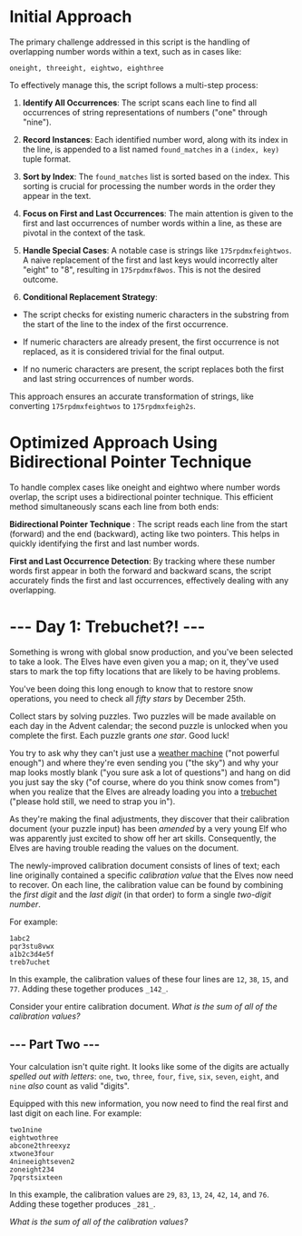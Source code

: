 # Initial Approach
The primary challenge addressed in this script is the handling of overlapping number words within a text, such as in cases like:

`oneight, threeight, eightwo, eighthree`

To effectively manage this, the script follows a multi-step process:

1.  **Identify All Occurrences**: The script scans each line to find all occurrences of string representations of numbers ("one" through "nine").

2.  **Record Instances**: Each identified number word, along with its index in the line, is appended to a list named `found_matches` in a `(index, key)` tuple format.

3.  **Sort by Index**: The `found_matches` list is sorted based on the index. This sorting is crucial for processing the number words in the order they appear in the text.

4.  **Focus on First and Last Occurrences**: The main attention is given to the first and last occurrences of number words within a line, as these are pivotal in the context of the task.

5.  **Handle Special Cases**: A notable case is strings like `175rpdmxfeightwos`. A naive replacement of the first and last keys would incorrectly alter "eight" to "8", resulting in `175rpdmxf8wos`. This is not the desired outcome.

6.  **Conditional Replacement Strategy**:

- The script checks for existing numeric characters in the substring from the start of the line to the index of the first occurrence.

- If numeric characters are already present, the first occurrence is not replaced, as it is considered trivial for the final output.

- If no numeric characters are present, the script replaces both the first and last string occurrences of number words.

This approach ensures an accurate transformation of strings, like converting `175rpdmxfeightwos` to `175rpdmxfeigh2s`.

# Optimized Approach Using Bidirectional Pointer Technique

To handle complex cases like oneight and eightwo where number words overlap, the script uses a bidirectional pointer technique. This efficient method simultaneously scans each line from both ends:


**Bidirectional Pointer Technique** : The script reads each line from the start (forward) and the end (backward), acting like two pointers. This helps in quickly identifying the first and last number words.

**First and Last Occurrence Detection**: By tracking where these number words first appear in both the forward and backward scans, the script accurately finds the first and last occurrences, effectively dealing with any overlapping.

# --- Day 1: Trebuchet?! ---

Something is wrong with global snow production, and you've been selected to take a look. The Elves have even given you a map; on it, they've used stars to mark the top fifty locations that are likely to be having problems.

You've been doing this long enough to know that to restore snow operations, you need to check all  _fifty stars_  by December 25th.

Collect stars by solving puzzles. Two puzzles will be made available on each day in the Advent calendar; the second puzzle is unlocked when you complete the first. Each puzzle grants  _one star_. Good luck!

You try to ask why they can't just use a  [weather machine](https://adventofcode.com/2015/day/1)  ("not powerful enough") and where they're even sending you ("the sky") and why your map looks mostly blank ("you sure ask a lot of questions")  and  hang on did you just say the sky ("of course, where do you think snow comes from") when you realize that the Elves are already loading you into a  [trebuchet](https://en.wikipedia.org/wiki/Trebuchet)  ("please hold still, we need to strap you in").

As they're making the final adjustments, they discover that their calibration document (your puzzle input) has been  _amended_  by a very young Elf who was apparently just excited to show off her art skills. Consequently, the Elves are having trouble reading the values on the document.

The newly-improved calibration document consists of lines of text; each line originally contained a specific  _calibration value_  that the Elves now need to recover. On each line, the calibration value can be found by combining the  _first digit_  and the  _last digit_  (in that order) to form a single  _two-digit number_.

For example:

```
1abc2
pqr3stu8vwx
a1b2c3d4e5f
treb7uchet

```

In this example, the calibration values of these four lines are  `12`,  `38`,  `15`, and  `77`. Adding these together produces  `_142_`.

Consider your entire calibration document.  _What is the sum of all of the calibration values?_


## --- Part Two ---

Your calculation isn't quite right. It looks like some of the digits are actually  _spelled out with letters_:  `one`,  `two`,  `three`,  `four`,  `five`,  `six`,  `seven`,  `eight`, and  `nine`  _also_  count as valid "digits".

Equipped with this new information, you now need to find the real first and last digit on each line. For example:

```
two1nine
eightwothree
abcone2threexyz
xtwone3four
4nineeightseven2
zoneight234
7pqrstsixteen

```

In this example, the calibration values are  `29`,  `83`,  `13`,  `24`,  `42`,  `14`, and  `76`. Adding these together produces  `_281_`.

_What is the sum of all of the calibration values?_